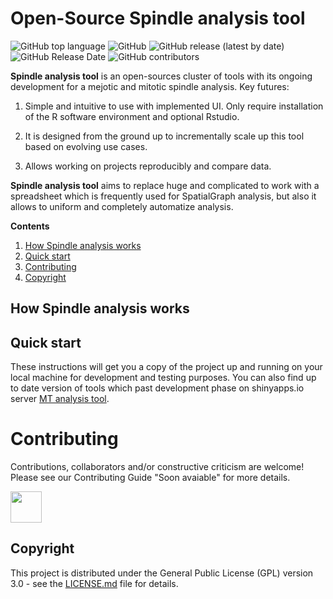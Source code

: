 # Open-Source Spindle analysis tool
![GitHub top language](https://img.shields.io/github/languages/top/RRobert92/MT_Analysis)
![GitHub](https://img.shields.io/github/license/RRobert92/MT_Analysis)
![GitHub release (latest by date)](https://img.shields.io/github/v/release/RRobert92/MT_Analysis)
![GitHub Release Date](https://img.shields.io/github/release-date/RRobert92/MT_Analysis)
![GitHub contributors](https://img.shields.io/github/contributors/RRobert92/MT_Analysis)

**Spindle analysis tool** is an open-sources cluster of tools with its ongoing development for a mejotic and mitotic spindle analysis. Key futures:
  
1. Simple and intuitive to use with implemented UI. Only require installation of the R software environment and optional Rstudio.

2. It is designed from the ground up to incrementally scale up this tool based on evolving use cases. 

3. Allows working on projects reproducibly and compare data.

**Spindle analysis tool** aims to replace huge and complicated to work with a spreadsheet which is frequently used for SpatialGraph analysis, but also it allows to uniform and completely automatize analysis.

**Contents**

1. [How Spindle analysis works](#How_Spindle_analysis_works)
2. [Quick start](#Quick_start)
3. [Contributing](#Contributing)
4. [Copyright](#Copyright)

<a name="How_Spindle_analysis_works"></a>
## How Spindle analysis works

  
<a name="Quick_start"></a>
## Quick start
These instructions will get you a copy of the project up and running on your local machine for development and testing purposes. You can also find up to date version of tools which past development phase on shinyapps.io server
[MT analysis tool](https://kiewisz.shinyapps.io/MT_length_distribtion/).

<a name="Contributing"></a>
# Contributing
Contributions, collaborators and/or constructive criticism are welcome! Please see our Contributing Guide "Soon avaiable" for more details.

<a href="https://sourcerer.io/rrobert92"><img src="https://avatars0.githubusercontent.com/u/56911280?v=4" height="50px" width="50px" alt=""/></a>

<a name="Copyright"></a>
## Copyright
  This project is distributed under the General Public License (GPL) version 3.0 - see the [LICENSE.md](LICENSE.md) file for details.
